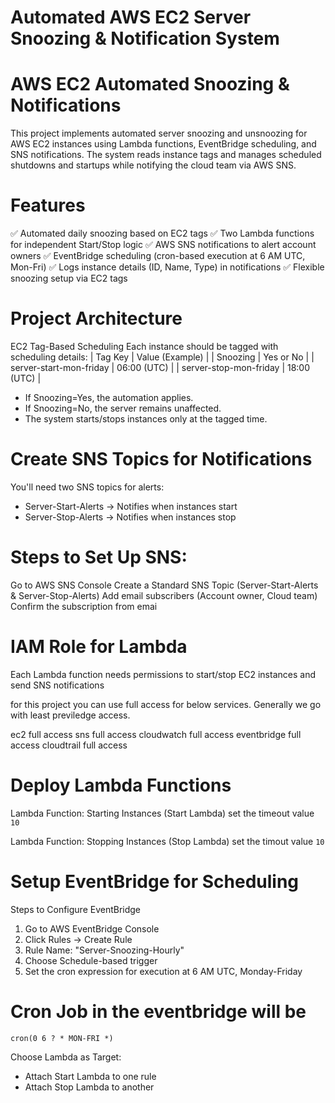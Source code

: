 # Automated AWS EC2 Server Snoozing & Notification System
# AWS EC2 Automated Snoozing & Notifications 
This project implements automated server snoozing and unsnoozing for AWS EC2 instances using Lambda functions, EventBridge scheduling, and SNS notifications. The system reads instance tags and manages scheduled shutdowns and startups while notifying the cloud team via AWS SNS.

# Features
✅ Automated daily snoozing based on EC2 tags
✅ Two Lambda functions for independent Start/Stop logic
✅ AWS SNS notifications to alert account owners
✅ EventBridge scheduling (cron-based execution at 6 AM UTC, Mon-Fri)
✅ Logs instance details (ID, Name, Type) in notifications
✅ Flexible snoozing setup via EC2 tags

# Project Architecture
EC2 Tag-Based Scheduling
Each instance should be tagged with scheduling details:
| Tag Key | Value (Example) | 
| Snoozing | Yes or No | 
| server-start-mon-friday | 06:00 (UTC) | 
| server-stop-mon-friday | 18:00 (UTC) | 


- If Snoozing=Yes, the automation applies.
- If Snoozing=No, the server remains unaffected.
- The system starts/stops instances only at the tagged time.

# Create SNS Topics for Notifications
You'll need two SNS topics for alerts:
- Server-Start-Alerts → Notifies when instances start
- Server-Stop-Alerts → Notifies when instances stop

# Steps to Set Up SNS:
Go to AWS SNS Console
Create a Standard SNS Topic (Server-Start-Alerts & Server-Stop-Alerts)
Add email subscribers (Account owner, Cloud team)
Confirm the subscription from emai

# IAM Role for Lambda
Each Lambda function needs permissions to start/stop EC2 instances and send SNS notifications

for this project you can use full access for below services. Generally we go with least previledge access.

ec2 full access
sns full access
cloudwatch full access
eventbridge full access
cloudtrail full access

# Deploy Lambda Functions
Lambda Function: Starting Instances (Start Lambda)
set the timeout value 
`` 10 ``

Lambda Function: Stopping Instances (Stop Lambda)
set the timout value
`` 10 ``


# Setup EventBridge for Scheduling
Steps to Configure EventBridge 
1. Go to AWS EventBridge Console
2. Click Rules → Create Rule
3. Rule Name: "Server-Snoozing-Hourly"
4. Choose Schedule-based trigger
5. Set the cron expression for execution at 6 AM UTC, Monday-Friday

# Cron Job in the eventbridge will be 

`` cron(0 6 ? * MON-FRI *) ``

Choose Lambda as Target:
- Attach Start Lambda to one rule
- Attach Stop Lambda to another
